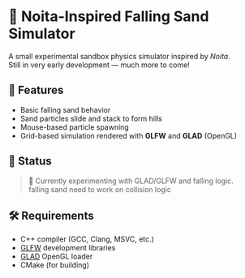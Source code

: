 # 🧪 Noita-Inspired Falling Sand Simulator

A small experimental sandbox physics simulator inspired by *Noita*.  
Still in very early development — much more to come!

## 🔧 Features

- Basic falling sand behavior
- Sand particles slide and stack to form hills
- Mouse-based particle spawning
- Grid-based simulation rendered with **GLFW** and **GLAD** (OpenGL)

## 🚧 Status

> 🧪 Currently experimenting with GLAD/GLFW and falling logic.  
> falling sand
> need to work on collision logic

## 🛠 Requirements

- C++ compiler (GCC, Clang, MSVC, etc.)
- [GLFW](https://www.glfw.org/) development libraries
- [GLAD](https://glad.dav1d.de/) OpenGL loader
- CMake (for building)
